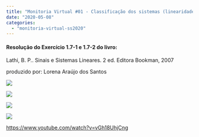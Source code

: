 ```yaml
---
title: "Monitoria Virtual #01 - Classificação dos sistemas (linearidade e invariância no tempo)"
date: "2020-05-08"
categories: 
  - "monitoria-virtual-ss2020"
---
```


#### Resolução do Exercício 1.7-1 e 1.7-2 do livro:  
Lathi, B. P.. Sinais e Sistemas Lineares. 2 ed. Editora Bookman, 2007

produzido por: Lorena Araújo dos Santos

![](images/image-1.png)

![](images/image-2.png)

![](images/image.png)

![](image-3-1024x706.png)

https://www.youtube.com/watch?v=vGh18UhjCng
